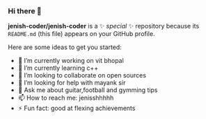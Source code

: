 ### Hi there 👋

**jenish-coder/jenish-coder** is a ✨ _special_ ✨ repository because its `README.md` (this file) appears on your GitHub profile.

Here are some ideas to get you started:

- 🔭 I’m currently working on vit bhopal
- 🌱 I’m currently learning c++
- 👯 I’m looking to collaborate on open sources
- 🤔 I’m looking for help with mayank sir
- 💬 Ask me about guitar,football and gymming tips
- 📫 How to reach me: jenisshhhhh
- ⚡ Fun fact: good at flexing achievements
